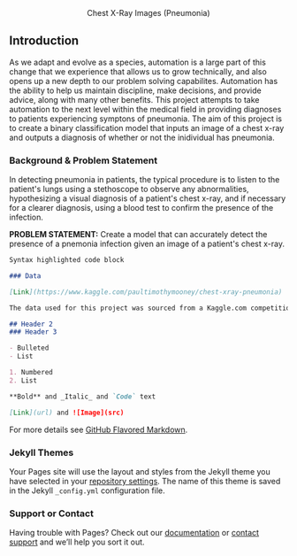 <div align="center">
  Chest X-Ray Images (Pneumonia)
</div>



## Introduction

As we adapt and evolve as a species, automation is a large part of this change that we experience that allows us to grow technically, and also opens up a new depth to our problem solving capabilites. Automation has the ability to help us maintain discipline, make decisions, and provide advice, along with many other benefits. This project attempts to take automation to the next level within the medical field in providing diagnoses to patients experiencing symptons of pneumonia. The aim of this project is to create a binary classification model that inputs an image of a chest x-ray and outputs a diagnosis of whether or not the inidividual has pneumonia. 

### Background & Problem Statement

In detecting pneumonia in patients, the typical procedure is to listen to the patient's lungs using a stethoscope to observe any abnormalities, hypothesizing a visual diagnosis of a patient's chest x-ray, and if necessary for a clearer diagnosis, using a blood test to confirm the presence of the infection.

**PROBLEM STATEMENT:** Create a model that can accurately detect the presence of a pnemonia infection given an image of a patient's chest x-ray.

```markdown
Syntax highlighted code block

### Data

[Link](https://www.kaggle.com/paultimothymooney/chest-xray-pneumonia)

The data used for this project was sourced from a Kaggle.com competition. 

## Header 2
### Header 3

- Bulleted
- List

1. Numbered
2. List

**Bold** and _Italic_ and `Code` text

[Link](url) and ![Image](src)
```

For more details see [GitHub Flavored Markdown](https://guides.github.com/features/mastering-markdown/).

### Jekyll Themes

Your Pages site will use the layout and styles from the Jekyll theme you have selected in your [repository settings](https://github.com/ayoyin/X-Ray_Image_Classification/settings/pages). The name of this theme is saved in the Jekyll `_config.yml` configuration file.

### Support or Contact

Having trouble with Pages? Check out our [documentation](https://docs.github.com/categories/github-pages-basics/) or [contact support](https://support.github.com/contact) and we’ll help you sort it out.
